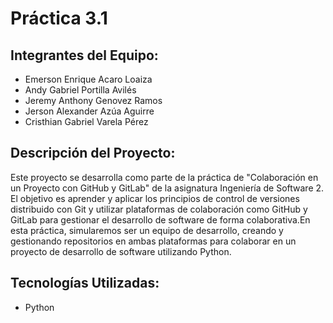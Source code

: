 # Práctica 3.1

## Integrantes del Equipo:
* Emerson Enrique Acaro Loaiza
* Andy Gabriel Portilla Avilés
* Jeremy Anthony Genovez Ramos
* Jerson Alexander Azúa Aguirre
* Cristhian Gabriel Varela Pérez

## Descripción del Proyecto:
Este proyecto se desarrolla como parte de la práctica de "Colaboración en un Proyecto con GitHub y GitLab" de la asignatura Ingeniería de Software 2. El objetivo es aprender y aplicar los principios de control de versiones distribuido con Git y utilizar plataformas de colaboración como GitHub y GitLab para gestionar el desarrollo de software de forma colaborativa.En esta práctica, simularemos ser un equipo de desarrollo, creando y gestionando repositorios en ambas plataformas para colaborar en un proyecto de desarrollo de software utilizando Python.

## Tecnologías Utilizadas:
* Python
